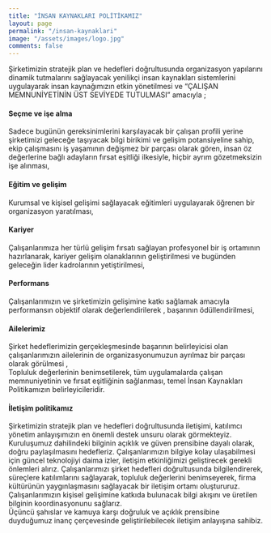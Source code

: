 ```yaml
---
title: "İNSAN KAYNAKLARI POLİTİKAMIZ"
layout: page
permalink: "/insan-kaynaklari"
image: "/assets/images/logo.jpg"
comments: false
---
```


Şirketimizin stratejik plan ve hedefleri doğrultusunda organizasyon yapılarını dinamik tutmalarını sağlayacak yenilikçi insan kaynakları sistemlerini uygulayarak insan kaynağımızın etkin yönetilmesi ve “ÇALIŞAN MEMNUNİYETİNİN ÜST SEVİYEDE TUTULMASI” amacıyla ;

#### Seçme ve işe alma

Sadece bugünün gereksinimlerini karşılayacak bir çalışan profili yerine şirketimizi geleceğe taşıyacak bilgi birikimi ve gelişim potansiyeline sahip, ekip çalışmasını iş yaşamının değişmez bir parçası olarak gören, insan öz değerlerine bağlı adayların fırsat eşitliği ilkesiyle, hiçbir ayrım gözetmeksizin işe alınması,

#### Eğitim ve gelişim

Kurumsal ve kişisel gelişimi sağlayacak eğitimleri uygulayarak öğrenen bir organizasyon yaratılması,

#### Kariyer

Çalışanlarımıza her türlü gelişim fırsatı sağlayan profesyonel bir iş ortamının hazırlanarak, kariyer gelişim olanaklarının geliştirilmesi ve bugünden geleceğin lider kadrolarının yetiştirilmesi,

#### Performans

Çalışanlarımızın ve şirketimizin gelişimine katkı sağlamak amacıyla performansın objektif olarak değerlendirilerek , başarının ödüllendirilmesi,

#### Ailelerimiz

Şirket hedeflerimizin gerçekleşmesinde başarının belirleyicisi olan çalışanlarımızın ailelerinin de organizasyonumuzun ayrılmaz bir parçası olarak görülmesi ,  
Topluluk değerlerinin benimsetilerek, tüm uygulamalarda çalışan memnuniyetinin ve fırsat eşitliğinin sağlanması, temel İnsan Kaynakları Politikamızın belirleyicileridir.

#### İletişim politikamız

Şirketimizin stratejik plan ve hedefleri doğrultusunda iletişimi, katılımcı yönetim anlayışımızın en önemli destek unsuru olarak görmekteyiz. Kuruluşumuz dahilindeki bilginin açıklık ve güven prensibine dayalı olarak, doğru paylaşılmasını hedefleriz. Çalışanlarımızın bilgiye kolay ulaşabilmesi için güncel teknolojiyi daima izler, iletişim etkinliğimizi geliştirecek gerekli önlemleri alırız. Çalışanlarımızı şirket hedefleri doğrultusunda bilgilendirerek, süreçlere katılımlarını sağlayarak, topluluk değerlerini benimseyerek, firma kültürünün yaygınlaşmasını sağlayacak bir iletişim ortamı oluştururuz. Çalışanlarımızın kişisel gelişimine katkıda bulunacak bilgi akışını ve üretilen bilginin koordinasyonunu sağlarız.  
Üçüncü şahıslar ve kamuya karşı doğruluk ve açıklık prensibine duyduğumuz inanç çerçevesinde geliştirilebilecek iletişim anlayışına sahibiz.